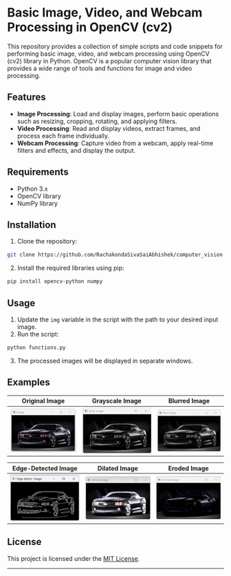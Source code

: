 # Basic Image, Video, and Webcam Processing in OpenCV (cv2)

This repository provides a collection of simple scripts and code snippets for performing basic image, video, and webcam processing using OpenCV (cv2) library in Python. OpenCV is a popular computer vision library that provides a wide range of tools and functions for image and video processing.

## Features

- **Image Processing**: Load and display images, perform basic operations such as resizing, cropping, rotating, and applying filters.
- **Video Processing**: Read and display videos, extract frames, and process each frame individually.
- **Webcam Processing**: Capture video from a webcam, apply real-time filters and effects, and display the output.


## Requirements

- Python 3.x
- OpenCV library
- NumPy library

## Installation

1. Clone the repository:

```bash
git clone https://github.com/RachakondaSivaSaiAbhishek/computer_vision.git
```

2. Install the required libraries using pip:

```bash
pip install opencv-python numpy
```

## Usage

1. Update the `img` variable in the script with the path to your desired input image.
2. Run the script:

```bash
python functions.py
```

3. The processed images will be displayed in separate windows.

## Examples

Original Image             | Grayscale Image             | Blurred Image
:-------------------------:|:-------------------------:|:-------------------------:
![Original Image](https://github.com/RachakondaSivaSaiAbhishek/computer_vision/blob/main/car_functions/ori.png)  |  ![Grayscale Image](https://github.com/RachakondaSivaSaiAbhishek/computer_vision/blob/main/car_functions/grey.png)  | ![Blurred Image](https://github.com/RachakondaSivaSaiAbhishek/computer_vision/blob/main/car_functions/blur.png)


Edge-Detected Image             | Dilated Image             | Eroded Image
:-------------------------:|:-------------------------:|:-------------------------:
![Edge-Detected Image](https://github.com/RachakondaSivaSaiAbhishek/computer_vision/blob/main/car_functions/edg.png)  |  ![Dilated Image](https://github.com/RachakondaSivaSaiAbhishek/computer_vision/blob/main/car_functions/dil.png)  | ![Eroded Image](https://github.com/RachakondaSivaSaiAbhishek/computer_vision/blob/main/car_functions/eroded.png)


## License

This project is licensed under the [MIT License](LICENSE).

---
